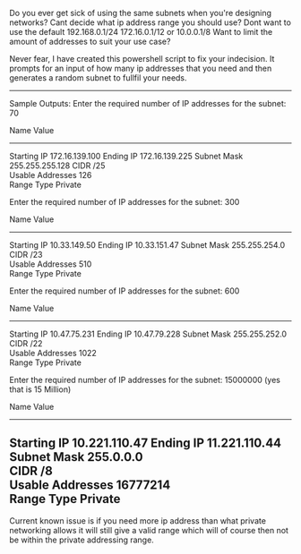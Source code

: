 Do you ever get sick of using the same subnets when you're designing networks?
Cant decide what ip address range you should use?
Dont want to use the default 192.168.0.1/24 172.16.0.1/12 or 10.0.0.1/8
Want to limit the amount of addresses to suit your use case?

Never fear, I have created this powershell script to fix your indecision.
It prompts for an input of how many ip addresses that you need and then generates a random subnet to fullfil your needs.

-----------------------------------------------------------------------------------

Sample Outputs:
Enter the required number of IP addresses for the subnet: 70

Name             Value          
----             -----          
Starting IP      172.16.139.100 
Ending IP        172.16.139.225 
Subnet Mask      255.255.255.128
CIDR             /25            
Usable Addresses 126            
Range Type       Private

Enter the required number of IP addresses for the subnet: 300

Name             Value        
----             -----        
Starting IP      10.33.149.50 
Ending IP        10.33.151.47 
Subnet Mask      255.255.254.0
CIDR             /23          
Usable Addresses 510          
Range Type       Private      

Enter the required number of IP addresses for the subnet: 600

Name             Value        
----             -----        
Starting IP      10.47.75.231 
Ending IP        10.47.79.228 
Subnet Mask      255.255.252.0
CIDR             /22          
Usable Addresses 1022         
Range Type       Private  

Enter the required number of IP addresses for the subnet: 15000000 (yes that is 15 Million)

Name             Value        
----             -----        
Starting IP      10.221.110.47
Ending IP        11.221.110.44
Subnet Mask      255.0.0.0    
CIDR             /8           
Usable Addresses 16777214     
Range Type       Private
-----------------------------------------------------------------------------------
Current known issue is if you need more ip address than what private networking allows it will still give a valid range which will of course then not be within the private addressing range.
